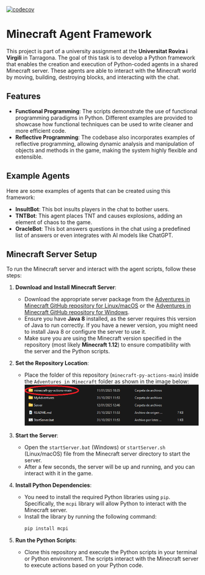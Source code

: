 [![codecov](https://codecov.io/gh/APozo04/minecraft-py-actions/graph/badge.svg?token=HKLF1MQHO3)](https://codecov.io/gh/APozo04/minecraft-py-actions)

# Minecraft Agent Framework

This project is part of a university assignment at the **Universitat Rovira i Virgili** in Tarragona. The goal of this task is to develop a Python framework that enables the creation and execution of Python-coded agents in a shared Minecraft server. These agents are able to interact with the Minecraft world by moving, building, destroying blocks, and interacting with the chat.

## Features
- **Functional Programming**: The scripts demonstrate the use of functional programming paradigms in Python. Different examples are provided to showcase how functional techniques can be used to write cleaner and more efficient code.
- **Reflective Programming**: The codebase also incorporates examples of reflective programming, allowing dynamic analysis and manipulation of objects and methods in the game, making the system highly flexible and extensible.
  
## Example Agents
Here are some examples of agents that can be created using this framework:
- **InsultBot**: This bot insults players in the chat to bother users.
- **TNTBot**: This agent places TNT and causes explosions, adding an element of chaos to the game.
- **OracleBot**: This bot answers questions in the chat using a predefined list of answers or even integrates with AI models like ChatGPT.

## Minecraft Server Setup

To run the Minecraft server and interact with the agent scripts, follow these steps:

1. **Download and Install Minecraft Server**:
   - Download the appropriate server package from the [Adventures in Minecraft GitHub repository for Linux/macOS](https://github.com/AdventuresInMinecraft/AdventuresInMinecraft-Linux) or the [Adventures in Minecraft GitHub repository for Windows](https://github.com/AdventuresInMinecraft/AdventuresInMinecraft-PC).
   - Ensure you have **Java 8** installed, as the server requires this version of Java to run correctly. If you have a newer version, you might need to install Java 8 or configure the server to use it.
   - Make sure you are using the Minecraft version specified in the repository (most likely **Minecraft 1.12**) to ensure compatibility with the server and the Python scripts.

2. **Set the Repository Location**:
   - Place the folder of this repository (`minecraft-py-actions-main`) inside the `Adventures in Minecraft` folder as shown in the image below:
     ![Repository Placement](./img/minecraft-py-actions-ubication.png)

3. **Start the Server**:
   - Open the `startServer.bat` (Windows) or `startServer.sh` (Linux/macOS) file from the Minecraft server directory to start the server. 
   - After a few seconds, the server will be up and running, and you can interact with it in the game.

4. **Install Python Dependencies**:
   - You need to install the required Python libraries using `pip`. Specifically, the `mcpi` library will allow Python to interact with the Minecraft server.
   - Install the library by running the following command:
     ```bash
     pip install mcpi
     ```

5. **Run the Python Scripts**:
   - Clone this repository and execute the Python scripts in your terminal or Python environment. The scripts interact with the Minecraft server to execute actions based on your Python code.
